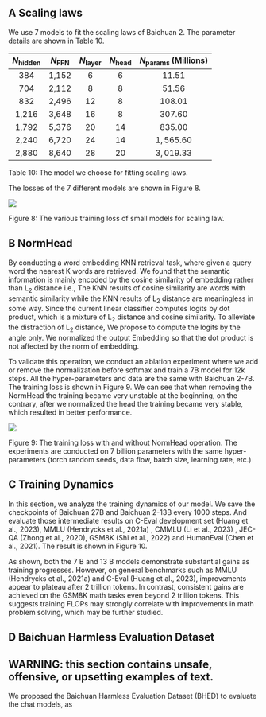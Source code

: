 ## A Scaling laws

We use 7 models to fit the scaling laws of Baichuan 2. The parameter details are shown in Table 10.

| $N_{\text {hidden }}$ | $N_{\text {FFN }}$ | $N_{\text {layer }}$ | $N_{\text {head }}$ | $N_{\text {params }}$ (Millions) |
| :---: | :---: | :---: | :---: | :---: |
| 384 | 1,152 | 6 | 6 | 11.51 |
| 704 | 2,112 | 8 | 8 | 51.56 |
| 832 | 2,496 | 12 | 8 | 108.01 |
| 1,216 | 3,648 | 16 | 8 | 307.60 |
| 1,792 | 5,376 | 20 | 14 | 835.00 |
| 2,240 | 6,720 | 24 | 14 | $1,565.60$ |
| 2,880 | 8,640 | 28 | 20 | $3,019.33$ |

Table 10: The model we choose for fitting scaling laws.

The losses of the 7 different models are shown in Figure 8.

![](https://cdn.mathpix.com/cropped/2024_06_28_f6b584b02e3f944d50b1g-1.jpg?height=459&width=765&top_left_y=1027&top_left_x=243)

Figure 8: The various training loss of small models for scaling law.

## B NormHead

By conducting a word embedding KNN retrieval task, where given a query word the nearest $\mathrm{K}$ words are retrieved. We found that the semantic information is mainly encoded by the cosine similarity of embedding rather than $\mathrm{L}_{2}$ distance i.e., The KNN results of cosine similarity are words with semantic similarity while the KNN results of $\mathrm{L}_{2}$ distance are meaningless in some way. Since the current linear classifier computes logits by dot product, which is a mixture of $\mathrm{L}_{2}$ distance and cosine similarity. To alleviate the distraction of $\mathrm{L}_{2}$ distance, We propose to compute the logits by the angle only. We normalized the output Embedding so that the dot product is not affected by the norm of embedding.

To validate this operation, we conduct an ablation experiment where we add or remove the normalization before softmax and train a 7B model for $12 \mathrm{k}$ steps. All the hyper-parameters and data are the same with Baichuan 2-7B. The training loss is shown in Figure 9. We can see that when removing the NormHead the training became very unstable at the beginning, on the contrary, after we normalized the head the training became very stable, which resulted in better performance.

![](https://cdn.mathpix.com/cropped/2024_06_28_f6b584b02e3f944d50b1g-1.jpg?height=560&width=754&top_left_y=508&top_left_x=1051)

Figure 9: The training loss with and without NormHead operation. The experiments are conducted on 7 billion parameters with the same hyper-parameters (torch random seeds, data flow, batch size, learning rate, etc.)

## C Training Dynamics

In this section, we analyze the training dynamics of our model. We save the checkpoints of Baichuan 27B and Baichuan 2-13B every 1000 steps. And evaluate those intermediate results on C-Eval development set (Huang et al., 2023), MMLU (Hendrycks et al., 2021a) , CMMLU (Li et al., 2023) , JEC-QA (Zhong et al., 2020), GSM8K (Shi et al., 2022) and HumanEval (Chen et al., 2021). The result is shown in Figure 10.

As shown, both the $7 \mathrm{~B}$ and $13 \mathrm{~B}$ models demonstrate substantial gains as training progresses. However, on general benchmarks such as MMLU (Hendrycks et al., 2021a) and C-Eval (Huang et al., 2023), improvements appear to plateau after 2 trillion tokens. In contrast, consistent gains are achieved on the GSM8K math tasks even beyond 2 trillion tokens. This suggests training FLOPs may strongly correlate with improvements in math problem solving, which may be further studied.

## D Baichuan Harmless Evaluation Dataset

## WARNING: this section contains unsafe, offensive, or upsetting examples of text.

We proposed the Baichuan Harmless Evaluation Dataset (BHED) to evaluate the chat models, as

